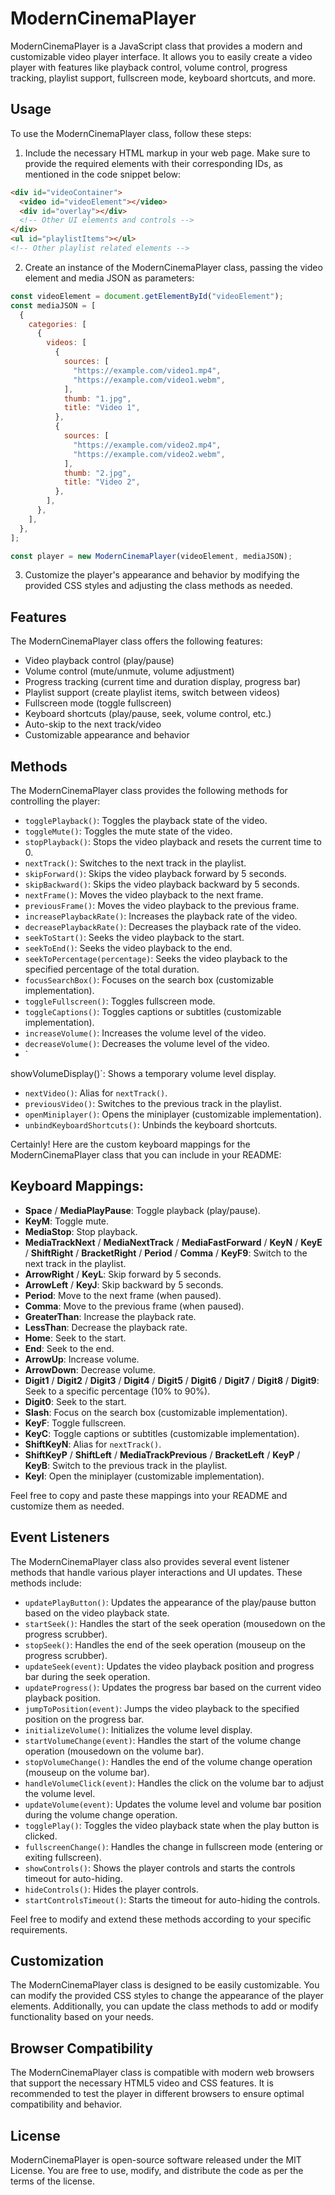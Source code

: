 # ModernCinemaPlayer

ModernCinemaPlayer is a JavaScript class that provides a modern and customizable video player interface. It allows you to easily create a video player with features like playback control, volume control, progress tracking, playlist support, fullscreen mode, keyboard shortcuts, and more.

## Usage

To use the ModernCinemaPlayer class, follow these steps:

1. Include the necessary HTML markup in your web page. Make sure to provide the required elements with their corresponding IDs, as mentioned in the code snippet below:

```html
<div id="videoContainer">
  <video id="videoElement"></video>
  <div id="overlay"></div>
  <!-- Other UI elements and controls -->
</div>
<ul id="playlistItems"></ul>
<!-- Other playlist related elements -->
```

2. Create an instance of the ModernCinemaPlayer class, passing the video element and media JSON as parameters:

```javascript
const videoElement = document.getElementById("videoElement");
const mediaJSON = [
  {
    categories: [
      {
        videos: [
          {
            sources: [
              "https://example.com/video1.mp4",
              "https://example.com/video1.webm",
            ],
            thumb: "1.jpg",
            title: "Video 1",
          },
          {
            sources: [
              "https://example.com/video2.mp4",
              "https://example.com/video2.webm",
            ],
            thumb: "2.jpg",
            title: "Video 2",
          },
        ],
      },
    ],
  },
];

const player = new ModernCinemaPlayer(videoElement, mediaJSON);
```

3. Customize the player's appearance and behavior by modifying the provided CSS styles and adjusting the class methods as needed.

## Features

The ModernCinemaPlayer class offers the following features:

- Video playback control (play/pause)
- Volume control (mute/unmute, volume adjustment)
- Progress tracking (current time and duration display, progress bar)
- Playlist support (create playlist items, switch between videos)
- Fullscreen mode (toggle fullscreen)
- Keyboard shortcuts (play/pause, seek, volume control, etc.)
- Auto-skip to the next track/video
- Customizable appearance and behavior

## Methods

The ModernCinemaPlayer class provides the following methods for controlling the player:

- `togglePlayback()`: Toggles the playback state of the video.
- `toggleMute()`: Toggles the mute state of the video.
- `stopPlayback()`: Stops the video playback and resets the current time to 0.
- `nextTrack()`: Switches to the next track in the playlist.
- `skipForward()`: Skips the video playback forward by 5 seconds.
- `skipBackward()`: Skips the video playback backward by 5 seconds.
- `nextFrame()`: Moves the video playback to the next frame.
- `previousFrame()`: Moves the video playback to the previous frame.
- `increasePlaybackRate()`: Increases the playback rate of the video.
- `decreasePlaybackRate()`: Decreases the playback rate of the video.
- `seekToStart()`: Seeks the video playback to the start.
- `seekToEnd()`: Seeks the video playback to the end.
- `seekToPercentage(percentage)`: Seeks the video playback to the specified percentage of the total duration.
- `focusSearchBox()`: Focuses on the search box (customizable implementation).
- `toggleFullscreen()`: Toggles fullscreen mode.
- `toggleCaptions()`: Toggles captions or subtitles (customizable implementation).
- `increaseVolume()`: Increases the volume level of the video.
- `decreaseVolume()`: Decreases the volume level of the video.
- `

showVolumeDisplay()`: Shows a temporary volume level display.

- `nextVideo()`: Alias for `nextTrack()`.
- `previousVideo()`: Switches to the previous track in the playlist.
- `openMiniplayer()`: Opens the miniplayer (customizable implementation).
- `unbindKeyboardShortcuts()`: Unbinds the keyboard shortcuts.

Certainly! Here are the custom keyboard mappings for the ModernCinemaPlayer class that you can include in your README:

## Keyboard Mappings:

- **Space** / **MediaPlayPause**: Toggle playback (play/pause).
- **KeyM**: Toggle mute.
- **MediaStop**: Stop playback.
- **MediaTrackNext** / **MediaNextTrack** / **MediaFastForward** / **KeyN** / **KeyE** / **ShiftRight** / **BracketRight** / **Period** / **Comma** / **KeyF9**: Switch to the next track in the playlist.
- **ArrowRight** / **KeyL**: Skip forward by 5 seconds.
- **ArrowLeft** / **KeyJ**: Skip backward by 5 seconds.
- **Period**: Move to the next frame (when paused).
- **Comma**: Move to the previous frame (when paused).
- **GreaterThan**: Increase the playback rate.
- **LessThan**: Decrease the playback rate.
- **Home**: Seek to the start.
- **End**: Seek to the end.
- **ArrowUp**: Increase volume.
- **ArrowDown**: Decrease volume.
- **Digit1** / **Digit2** / **Digit3** / **Digit4** / **Digit5** / **Digit6** / **Digit7** / **Digit8** / **Digit9**: Seek to a specific percentage (10% to 90%).
- **Digit0**: Seek to the start.
- **Slash**: Focus on the search box (customizable implementation).
- **KeyF**: Toggle fullscreen.
- **KeyC**: Toggle captions or subtitles (customizable implementation).
- **ShiftKeyN**: Alias for `nextTrack()`.
- **ShiftKeyP** / **ShiftLeft** / **MediaTrackPrevious** / **BracketLeft** / **KeyP** / **KeyB**: Switch to the previous track in the playlist.
- **KeyI**: Open the miniplayer (customizable implementation).

Feel free to copy and paste these mappings into your README and customize them as needed.

## Event Listeners

The ModernCinemaPlayer class also provides several event listener methods that handle various player interactions and UI updates. These methods include:

- `updatePlayButton()`: Updates the appearance of the play/pause button based on the video playback state.
- `startSeek()`: Handles the start of the seek operation (mousedown on the progress scrubber).
- `stopSeek()`: Handles the end of the seek operation (mouseup on the progress scrubber).
- `updateSeek(event)`: Updates the video playback position and progress bar during the seek operation.
- `updateProgress()`: Updates the progress bar based on the current video playback position.
- `jumpToPosition(event)`: Jumps the video playback to the specified position on the progress bar.
- `initializeVolume()`: Initializes the volume level display.
- `startVolumeChange(event)`: Handles the start of the volume change operation (mousedown on the volume bar).
- `stopVolumeChange()`: Handles the end of the volume change operation (mouseup on the volume bar).
- `handleVolumeClick(event)`: Handles the click on the volume bar to adjust the volume level.
- `updateVolume(event)`: Updates the volume level and volume bar position during the volume change operation.
- `togglePlay()`: Toggles the video playback state when the play button is clicked.
- `fullscreenChange()`: Handles the change in fullscreen mode (entering or exiting fullscreen).
- `showControls()`: Shows the player controls and starts the controls timeout for auto-hiding.
- `hideControls()`: Hides the player controls.
- `startControlsTimeout()`: Starts the timeout for auto-hiding the controls.

Feel free to modify and extend these methods according to your specific requirements.

## Customization

The ModernCinemaPlayer class is designed to be easily customizable. You can modify the provided CSS styles to change the appearance of the player elements. Additionally, you can update the class methods to add or modify functionality based on your needs.

## Browser Compatibility

The ModernCinemaPlayer class is compatible with modern web browsers that support the necessary HTML5 video and CSS features. It is recommended to test the player in different browsers to ensure optimal compatibility and behavior.

## License

ModernCinemaPlayer is open-source software released under the MIT License. You are free to use, modify, and distribute the code as per the terms of the license.
